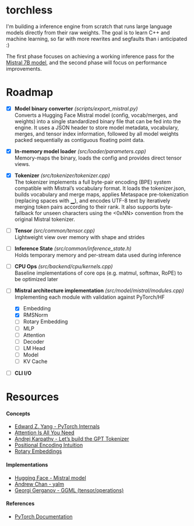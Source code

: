 # torchless
I'm building a inference engine from scratch that runs large language models directly from their raw weights. The goal is to learn C++ and machine learning, so far with more rewrites and segfaults than i anticipated :) 

The first phase focuses on achieving a working inference pass for the [Mistral 7B model](https://huggingface.co/mistralai/Mistral-7B-v0.1), and the second phase will focus on performance improvements.

# Roadmap
- [x] **Model binary converter** *(scripts/export_mistral.py)*  
  Converts a Hugging Face Mistral model (config, vocab/merges, and weights) into a single standardized binary file that can be fed into the engine. It uses a JSON header to store model metadata, vocabulary, merges,     and tensor index information, followed by all model weights packed sequentially as contiguous floating point data.

- [x] **In-memory model loader**  *(src/loader/parameters.cpp)*  
  Memory-maps the binary, loads the config and provides direct tensor views.

- [x] **Tokenizer**  *(src/tokenizer/tokenizer.cpp)*   
  The tokenizer implements a full byte-pair encoding (BPE) system compatible with Mistral’s vocabulary format. It loads the tokenizer.json, builds vocabulary and merge maps, applies Metaspace pre-tokenization           (replacing spaces with ▁), and encodes UTF-8 text by iteratively merging token pairs according to their rank. It also supports byte-fallback for unseen characters using the <0xNN> convention from the original         Mistral tokenizer.

- [ ] **Tensor** *(src/common/tensor.cpp)*   
  Lightweight view over memory with shape and strides

- [ ] **Inference State** *(src/common/inference_state.h)*  
  Holds temporary memory and per-stream data used during inference

- [ ] **CPU Ops** *(src/backend/cpu/kernels.cpp)*   
  Baseline implementations of core ops (e.g. matmul, softmax, RoPE) to be optimized later

- [ ] **Mistral architecture implementation** *(src/model/mistral/modules.cpp)*   
  Implementing each module with validation against PyTorch/HF
    - [x] Embedding
    - [x] RMSNorm
    - [ ] Rotary Embedding
    - [ ] MLP
    - [ ] Attention
    - [ ] Decoder
    - [ ] LM Head
    - [ ] Model
    - [ ] KV Cache

- [ ] **CLI I/O**

# Resources

#### Concepts
- [Edward Z. Yang - PyTorch Internals](https://blog.ezyang.com/2019/05/pytorch-internals/)
- [Attention Is All You Need](https://arxiv.org/pdf/1706.03762)
- [Andrej Karpathy - Let’s build the GPT Tokenizer](https://www.youtube.com/watch?v=zduSFxRajkE)
- [Positional Encoding Intuition](https://www.youtube.com/watch?v=T3OT8kqoqjc)
- [Rotary Embeddings](https://www.youtube.com/watch?v=V8r__fXx7tU)

#### Implementations
- [Hugging Face - Mistral model](https://github.com/huggingface/transformers/blob/main/src/transformers/models/mistral/modeling_mistral.py)
- [Andrew Chan - yalm](https://github.com/andrewkchan/yalm)
- [Georgi Gerganov - GGML (tensor/operations)](https://github.com/ggml-org/llama.cpp/tree/master/ggml)

#### References
- [PyTorch Documentation](https://docs.pytorch.org/docs/stable/index.html)